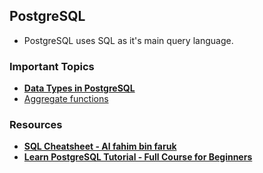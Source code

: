 ## PostgreSQL

- PostgreSQL uses SQL as it's main query language.

### Important Topics

- **[Data Types in PostgreSQL](https://www.postgresql.org/docs/current/datatype.html)**
- [Aggregate functions](https://www.postgresql.org/docs/15/functions-aggregate.html)

### Resources

- **[SQL Cheatsheet - Al fahim bin faruk](https://github.com/AlFahimBinFaruk/SQL_Tutorial/)**
- **[Learn PostgreSQL Tutorial - Full Course for Beginners](https://www.youtube.com/watch?v=qw--VYLpxG4)**
